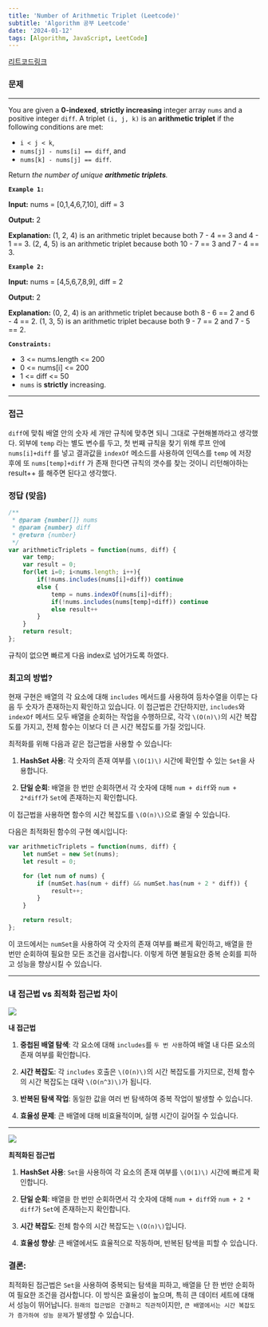 ```yaml
---
title: 'Number of Arithmetic Triplet (Leetcode)'
subtitle: 'Algorithm 공부 Leetcode'
date: '2024-01-12'
tags: [Algorithm, JavaScript, LeetCode]
---
```


<span class="blogLink">[리트코드링크](https://leetcode.com/problems/number-of-arithmetic-triplets/description/)</span>

### 문제

----

You are given a **0-indexed**, **strictly increasing** integer array `nums` and a positive integer `diff`. A triplet `(i, j, k)` is an **arithmetic triplet** if the following conditions are met:

- `i < j < k`,
- `nums[j] - nums[i] == diff`, and
- `nums[k] - nums[j] == diff`.

Return _the number of unique **arithmetic triplets**._

**`Example 1:`**

**Input:** nums = [0,1,4,6,7,10], diff = 3

**Output:** 2

**Explanation:**
(1, 2, 4) is an arithmetic triplet because both 7 - 4 == 3 and 4 - 1 == 3.
(2, 4, 5) is an arithmetic triplet because both 10 - 7 == 3 and 7 - 4 == 3. 

**`Example 2:`**

**Input:** nums = [4,5,6,7,8,9], diff = 2

**Output:** 2

**Explanation:**
(0, 2, 4) is an arithmetic triplet because both 8 - 6 == 2 and 6 - 4 == 2.
(1, 3, 5) is an arithmetic triplet because both 9 - 7 == 2 and 7 - 5 == 2.

**`Constraints:`**

- 3 <= nums.length <= 200
- 0 <= nums[i] <= 200
- 1 <= diff <= 50
- `nums` is **strictly** increasing.

----


### 접근

`diff`에 맞춰 배열 안의 숫자 세 개만 규칙에 맞추면 되니 그대로 구현해볼까라고 생각했다.
외부에 `temp` 라는 별도 변수를 두고, 첫 번째 규칙을 찾기 위해 루프 안에 `nums[i]+diff` 를 넣고
결과값을 `indexOf` 메소드를 사용하여 인덱스를 `temp` 에 저장 후에 또 `nums[temp]+diff` 가 존재 한다면 규칙의 갯수를 찾는 것이니 리턴해야하는 result++ 를 해주면 된다고 생각했다.

### 정답 (맞음)


```javascript
/**
 * @param {number[]} nums
 * @param {number} diff
 * @return {number}
 */
var arithmeticTriplets = function(nums, diff) {
    var temp;
    var result = 0;
    for(let i=0; i<nums.length; i++){
        if(!nums.includes(nums[i]+diff)) continue
        else {
            temp = nums.indexOf(nums[i]+diff);
            if(!nums.includes(nums[temp]+diff)) continue
            else result++
        }
    }
    return result;
};
```

규칙이 없으면 빠르게 다음 index로 넘어가도록 하였다. 


### 최고의 방법?


현재 구현은 배열의 각 요소에 대해 `includes` 메서드를 사용하여 등차수열을 이루는 다음 두 숫자가 존재하는지 확인하고 있습니다. 이 접근법은 간단하지만, `includes`와 `indexOf` 메서드 모두 배열을 순회하는 작업을 수행하므로, 각각 `\(O(n)\)`의 시간 복잡도를 가지고, 전체 함수는 이보다 더 큰 시간 복잡도를 가질 것입니다.

최적화를 위해 다음과 같은 접근법을 사용할 수 있습니다:

1. **HashSet 사용**: 각 숫자의 존재 여부를 `\(O(1)\)` 시간에 확인할 수 있는 `Set`을 사용합니다.

2. **단일 순회**: 배열을 한 번만 순회하면서 각 숫자에 대해 `num + diff`와 `num + 2*diff`가 `Set`에 존재하는지 확인합니다.

이 접근법을 사용하면 함수의 시간 복잡도를 `\(O(n)\)`으로 줄일 수 있습니다.

다음은 최적화된 함수의 구현 예시입니다:

```javascript
var arithmeticTriplets = function(nums, diff) {
    let numSet = new Set(nums);
    let result = 0;

    for (let num of nums) {
        if (numSet.has(num + diff) && numSet.has(num + 2 * diff)) {
            result++;
        }
    }

    return result;
};
```

이 코드에서는 `numSet`을 사용하여 각 숫자의 존재 여부를 빠르게 확인하고, 배열을 한 번만 순회하여 필요한 모든 조건을 검사합니다. 이렇게 하면 불필요한 중복 순회를 피하고 성능을 향상시킬 수 있습니다.


-----

### 내 접근법 vs 최적화 접근법 차이


<img className="blogImage" src="/blog/triplet_mysol.png">

**내 접근법**


1. **중첩된 배열 탐색**: 각 요소에 대해 `includes`를 `두 번 사용`하여 배열 내 다른 요소의 존재 여부를 확인합니다.

2. **시간 복잡도**: 각 `includes` 호출은 `\(O(n)\)`의 시간 복잡도를 가지므로, 전체 함수의 시간 복잡도는 대략 `\(O(n^3)\)`가 됩니다.

3. **반복된 탐색 작업**: 동일한 값을 여러 번 탐색하여 중복 작업이 발생할 수 있습니다.

4. **효율성 문제**: 큰 배열에 대해 비효율적이며, 실행 시간이 길어질 수 있습니다.

----------

<img className="blogImage" src="/blog/triplet_bettersol.png">

**최적화된 접근법**

1. **HashSet 사용**: `Set`을 사용하여 각 요소의 존재 여부를 `\(O(1)\)` 시간에 빠르게 확인합니다.

2. **단일 순회**: 배열을 한 번만 순회하면서 각 숫자에 대해 `num + diff`와 `num + 2 * diff`가 `Set`에 존재하는지 확인합니다.

3. **시간 복잡도**: 전체 함수의 시간 복잡도는 `\(O(n)\)`입니다.

4. **효율성 향상**: 큰 배열에서도 효율적으로 작동하며, 반복된 탐색을 피할 수 있습니다.



### 결론:

최적화된 접근법은 `Set`을 사용하여 중복되는 탐색을 피하고, 배열을 단 한 번만 순회하여 필요한 조건을 검사합니다. 이 방식은 효율성이 높으며, 특히 큰 데이터 세트에 대해서 성능이 뛰어납니다. `원래의 접근법은 간결하고 직관적`이지만, `큰 배열에서는 시간 복잡도가 증가하여 성능 문제`가 발생할 수 있습니다.